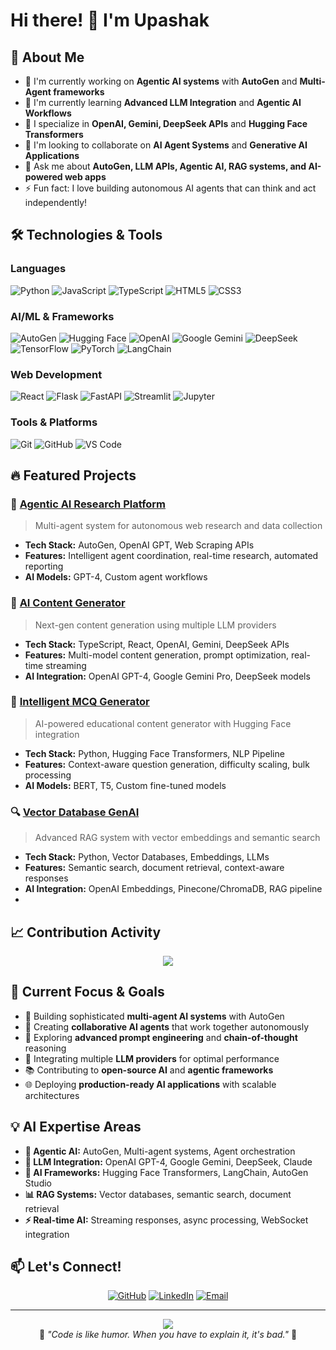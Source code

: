 # Hi there! 👋 I'm Upashak

## 🚀 About Me
- 🤖 I'm currently working on **Agentic AI systems** with **AutoGen** and **Multi-Agent frameworks**
- 🧠 I'm currently learning **Advanced LLM Integration** and **Agentic AI Workflows**
- 🌟 I specialize in **OpenAI, Gemini, DeepSeek APIs** and **Hugging Face Transformers**
- 👯 I'm looking to collaborate on **AI Agent Systems** and **Generative AI Applications**
- 💬 Ask me about **AutoGen, LLM APIs, Agentic AI, RAG systems, and AI-powered web apps**
- ⚡ Fun fact: I love building autonomous AI agents that can think and act independently!

## 🛠️ Technologies & Tools

### Languages
![Python](https://img.shields.io/badge/Python-3776AB?style=for-the-badge&logo=python&logoColor=white)
![JavaScript](https://img.shields.io/badge/JavaScript-F7DF1E?style=for-the-badge&logo=javascript&logoColor=black)
![TypeScript](https://img.shields.io/badge/TypeScript-007ACC?style=for-the-badge&logo=typescript&logoColor=white)
![HTML5](https://img.shields.io/badge/HTML5-E34F26?style=for-the-badge&logo=html5&logoColor=white)
![CSS3](https://img.shields.io/badge/CSS3-1572B6?style=for-the-badge&logo=css3&logoColor=white)

### AI/ML & Frameworks
![AutoGen](https://img.shields.io/badge/AutoGen-FF6B6B?style=for-the-badge&logo=microsoft&logoColor=white)
![Hugging Face](https://img.shields.io/badge/🤗_Hugging_Face-FFD21E?style=for-the-badge&logoColor=black)
![OpenAI](https://img.shields.io/badge/OpenAI-412991?style=for-the-badge&logo=openai&logoColor=white)
![Google Gemini](https://img.shields.io/badge/Google_Gemini-4285F4?style=for-the-badge&logo=google&logoColor=white)
![DeepSeek](https://img.shields.io/badge/DeepSeek-000000?style=for-the-badge&logo=artificial-intelligence&logoColor=white)
![TensorFlow](https://img.shields.io/badge/TensorFlow-FF6F00?style=for-the-badge&logo=tensorflow&logoColor=white)
![PyTorch](https://img.shields.io/badge/PyTorch-EE4C2C?style=for-the-badge&logo=pytorch&logoColor=white)
![LangChain](https://img.shields.io/badge/🦜_LangChain-1C3C3C?style=for-the-badge&logoColor=white)

### Web Development
![React](https://img.shields.io/badge/React-20232A?style=for-the-badge&logo=react&logoColor=61DAFB)
![Flask](https://img.shields.io/badge/Flask-000000?style=for-the-badge&logo=flask&logoColor=white)
![FastAPI](https://img.shields.io/badge/FastAPI-009688?style=for-the-badge&logo=fastapi&logoColor=white)
![Streamlit](https://img.shields.io/badge/Streamlit-FF4B4B?style=for-the-badge&logo=streamlit&logoColor=white)
![Jupyter](https://img.shields.io/badge/Jupyter-F37626?style=for-the-badge&logo=jupyter&logoColor=white)

### Tools & Platforms
![Git](https://img.shields.io/badge/Git-F05032?style=for-the-badge&logo=git&logoColor=white)
![GitHub](https://img.shields.io/badge/GitHub-100000?style=for-the-badge&logo=github&logoColor=white)
![VS Code](https://img.shields.io/badge/VS_Code-007ACC?style=for-the-badge&logo=visual-studio-code&logoColor=white)


## 🔥 Featured Projects

### 🤖 [Agentic AI Research Platform](https://github.com/Upashak653/Autonomous_Web_Agent_and_Real_Time_Research)
> Multi-agent system for autonomous web research and data collection
- **Tech Stack:** AutoGen, OpenAI GPT, Web Scraping APIs
- **Features:** Intelligent agent coordination, real-time research, automated reporting
- **AI Models:** GPT-4, Custom agent workflows


### 🤖 [AI Content Generator](https://github.com/Upashak653/ai-content-generator)
> Next-gen content generation using multiple LLM providers
- **Tech Stack:** TypeScript, React, OpenAI, Gemini, DeepSeek APIs
- **Features:** Multi-model content generation, prompt optimization, real-time streaming
- **AI Integration:** OpenAI GPT-4, Google Gemini Pro, DeepSeek models

### 🧠 [Intelligent MCQ Generator](https://github.com/Upashak653/mcqgen)
> AI-powered educational content generator with Hugging Face integration
- **Tech Stack:** Python, Hugging Face Transformers, NLP Pipeline
- **Features:** Context-aware question generation, difficulty scaling, bulk processing
- **AI Models:** BERT, T5, Custom fine-tuned models


### 🔍 [Vector Database GenAI](https://github.com/Upashak653/vectorDB_GenAI)
> Advanced RAG system with vector embeddings and semantic search
- **Tech Stack:** Python, Vector Databases, Embeddings, LLMs
- **Features:** Semantic search, document retrieval, context-aware responses
- **AI Integration:** OpenAI Embeddings, Pinecone/ChromaDB, RAG pipeline
-

## 📈 Contribution Activity
<div align="center">
  <img src="https://github-readme-activity-graph.vercel.app/graph?username=Upashak653&theme=tokyo-night&bg_color=0D1117&color=7C3AED&line=7C3AED&point=FFFFFF&area_color=7C3AED&area=true&hide_border=true" />
</div>

## 🎯 Current Focus & Goals
- 🚀 Building sophisticated **multi-agent AI systems** with AutoGen
- 🤝 Creating **collaborative AI agents** that work together autonomously  
- 🧠 Exploring **advanced prompt engineering** and **chain-of-thought** reasoning
- 🔗 Integrating multiple **LLM providers** for optimal performance
- 📚 Contributing to **open-source AI** and **agentic frameworks**
- 🌐 Deploying **production-ready AI applications** with scalable architectures

## 💡 AI Expertise Areas
- **🤖 Agentic AI:** AutoGen, Multi-agent systems, Agent orchestration
- **🧠 LLM Integration:** OpenAI GPT-4, Google Gemini, DeepSeek, Claude
- **🔗 AI Frameworks:** Hugging Face Transformers, LangChain, AutoGen Studio  
- **📊 RAG Systems:** Vector databases, semantic search, document retrieval
- **⚡ Real-time AI:** Streaming responses, async processing, WebSocket integration

## 📫 Let's Connect!
<div align="center">
  
[![GitHub](https://img.shields.io/badge/GitHub-100000?style=for-the-badge&logo=github&logoColor=white)](https://github.com/Upashak653)
[![LinkedIn](https://img.shields.io/badge/LinkedIn-0077B5?style=for-the-badge&logo=linkedin&logoColor=white)](https://www.linkedin.com/in/upashak-gayen-3971a5328)
[![Email](https://img.shields.io/badge/Gmail-D14836?style=for-the-badge&logo=gmail&logoColor=white)](mailto:upashak1817@gmail.com)

</div>

---
<div align="center">
  <img src="https://komarev.com/ghpvc/?username=Upashak653&color=blueviolet&style=flat-square&label=Profile+Views" />
</div>

<div align="center">
  💫 <i>"Code is like humor. When you have to explain it, it's bad."</i> 💫
</div>
